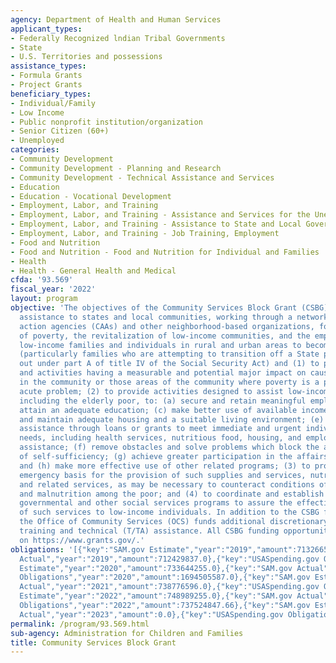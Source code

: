 ```yaml
---
agency: Department of Health and Human Services
applicant_types:
- Federally Recognized lndian Tribal Governments
- State
- U.S. Territories and possessions
assistance_types:
- Formula Grants
- Project Grants
beneficiary_types:
- Individual/Family
- Low Income
- Public nonprofit institution/organization
- Senior Citizen (60+)
- Unemployed
categories:
- Community Development
- Community Development - Planning and Research
- Community Development - Technical Assistance and Services
- Education
- Education - Vocational Development
- Employment, Labor, and Training
- Employment, Labor, and Training - Assistance and Services for the Unemployed
- Employment, Labor, and Training - Assistance to State and Local Governments
- Employment, Labor, and Training - Job Training, Employment
- Food and Nutrition
- Food and Nutrition - Food and Nutrition for Individual and Families
- Health
- Health - General Health and Medical
cfda: '93.569'
fiscal_year: '2022'
layout: program
objective: 'The objectives of the Community Services Block Grant (CSBG) are to provide
  assistance to states and local communities, working through a network of community
  action agencies (CAAs) and other neighborhood-based organizations, for the reduction
  of poverty, the revitalization of low-income communities, and the empowerment of
  low-income families and individuals in rural and urban areas to become fully self-sufficient
  (particularly families who are attempting to transition off a State program carried
  out under part A of title IV of the Social Security Act) and (1) to provide services
  and activities having a measurable and potential major impact on causes of poverty
  in the community or those areas of the community where poverty is a particularly
  acute problem; (2) to provide activities designed to assist low-income participants,
  including the elderly poor, to: (a) secure and retain meaningful employment; (b)
  attain an adequate education; (c) make better use of available income; (d) obtain
  and maintain adequate housing and a suitable living environment; (e) obtain emergency
  assistance through loans or grants to meet immediate and urgent individual and family
  needs, including health services, nutritious food, housing, and employment-related
  assistance; (f) remove obstacles and solve problems which block the achievement
  of self-sufficiency; (g) achieve greater participation in the affairs of the community;
  and (h) make more effective use of other related programs; (3) to provide on an
  emergency basis for the provision of such supplies and services, nutritious food,
  and related services, as may be necessary to counteract conditions of starvation
  and malnutrition among the poor; and (4) to coordinate and establish linkages between
  governmental and other social services programs to assure the effective delivery
  of such services to low-income individuals. In addition to the CSBG funding to states,
  the Office of Community Services (OCS) funds additional discretionary projects for
  training and technical (T/TA) assistance. All CSBG funding opportunities are posted
  on https://www.grants.gov/.'
obligations: '[{"key":"SAM.gov Estimate","year":"2019","amount":713266591.0},{"key":"SAM.gov
  Actual","year":"2019","amount":712429837.0},{"key":"USASpending.gov Obligations","year":"2019","amount":713325749.0},{"key":"SAM.gov
  Estimate","year":"2020","amount":733644255.0},{"key":"SAM.gov Actual","year":"2020","amount":734665346.0},{"key":"USASpending.gov
  Obligations","year":"2020","amount":1694505587.0},{"key":"SAM.gov Estimate","year":"2021","amount":740124660.0},{"key":"SAM.gov
  Actual","year":"2021","amount":738776596.0},{"key":"USASpending.gov Obligations","year":"2021","amount":789707075.73},{"key":"SAM.gov
  Estimate","year":"2022","amount":748989255.0},{"key":"SAM.gov Actual","year":"2022","amount":743760343.0},{"key":"USASpending.gov
  Obligations","year":"2022","amount":737524847.66},{"key":"SAM.gov Estimate","year":"2023","amount":760211137.0},{"key":"SAM.gov
  Actual","year":"2023","amount":0.0},{"key":"USASpending.gov Obligations","year":"2023","amount":737748005.18}]'
permalink: /program/93.569.html
sub-agency: Administration for Children and Families
title: Community Services Block Grant
---
```

